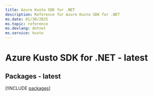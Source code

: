 ```yaml
---
title: Azure Kusto SDK for .NET
description: Reference for Azure Kusto SDK for .NET
ms.date: 01/30/2025
ms.topic: reference
ms.devlang: dotnet
ms.service: kusto
---
```

# Azure Kusto SDK for .NET - latest
## Packages - latest
[!INCLUDE [packages](kusto-index.md)]